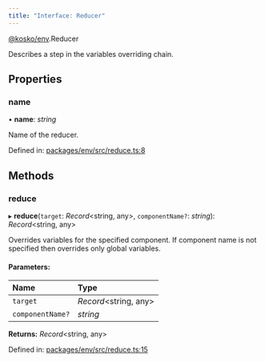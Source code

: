 ```yaml
---
title: "Interface: Reducer"
---
```


[@kosko/env](../modules/kosko_env.md).Reducer

Describes a step in the variables overriding chain.

## Properties

### name

• **name**: _string_

Name of the reducer.

Defined in: [packages/env/src/reduce.ts:8](https://github.com/tommy351/kosko/blob/93cd0b7/packages/env/src/reduce.ts#L8)

## Methods

### reduce

▸ **reduce**(`target`: _Record_<string, any\>, `componentName?`: _string_): _Record_<string, any\>

Overrides variables for the specified component.
If component name is not specified then overrides only
global variables.

#### Parameters:

| Name             | Type                   |
| :--------------- | :--------------------- |
| `target`         | _Record_<string, any\> |
| `componentName?` | _string_               |

**Returns:** _Record_<string, any\>

Defined in: [packages/env/src/reduce.ts:15](https://github.com/tommy351/kosko/blob/93cd0b7/packages/env/src/reduce.ts#L15)
